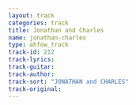 ```yaml
---
layout: track
categories: track
title: Jonathan and Charles
name: jonathan-charles
type: ahfow_track
track-id: 212
track-lyrics: 
track-guitar: 
track-author: 
track-sort: "JONATHAN and CHARLES"
track-original: 
---
```

